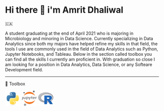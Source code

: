 # Hi there 👋 i'm Amrit Dhaliwal

🇨🇦

A student graduating at the end of April 2021 who is majoring in Microbiology and minoring in Data Science. 
Currently specializing in Data Analytics since both my majors have helped refine my skills in that field,
the tools I use are commonly used in the field of Data Analytics such as Python, Jupyter Notebooks, and Tableau.
Below in the section called toolbox you can find all the skills I currently am proficient in.
With graduation so close I am looking for a position in Data Analytics, Data Science, or any Softeare Development field.

---

🧰 Toolbox
         
<img src="https://github.com/devicons/devicon/blob/master/icons/python/python-original.svg" alt="Python Logo" width="50" length="50">
<img src="https://github.com/devicons/devicon/blob/master/icons/jupyter/jupyter-original-wordmark.svg" alt="Python Logo" width="50" length="50">
<img src="https://github.com/devicons/devicon/blob/master/icons/r/r-original.svg" alt="Python Logo" width="50" length="50">

<!--
**AmrDhaliwal/AmrDhaliwal** is a ✨ _special_ ✨ repository because its `README.md` (this file) appears on your GitHub profile.

Here are some ideas to get you started:

- 🔭 I’m currently working on ...
- 🌱 I’m currently learning ...
- 👯 I’m looking to collaborate on ...
- 🤔 I’m looking for help with ...
- 💬 Ask me about ...
- 📫 How to reach me: ...
- 😄 Pronouns: ...
- ⚡ Fun fact: ...
-->
